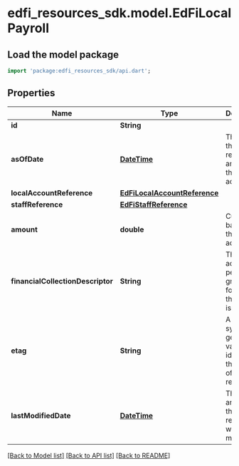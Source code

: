 # edfi_resources_sdk.model.EdFiLocalPayroll

## Load the model package
```dart
import 'package:edfi_resources_sdk/api.dart';
```

## Properties
Name | Type | Description | Notes
------------ | ------------- | ------------- | -------------
**id** | **String** |  | [optional] 
**asOfDate** | [**DateTime**](DateTime.md) | The date of the reported amount for the account. | 
**localAccountReference** | [**EdFiLocalAccountReference**](EdFiLocalAccountReference.md) |  | 
**staffReference** | [**EdFiStaffReference**](EdFiStaffReference.md) |  | 
**amount** | **double** | Current balance for the account. | 
**financialCollectionDescriptor** | **String** | The accounting period or grouping for which the amount is collected. | [optional] 
**etag** | **String** | A unique system-generated value that identifies the version of the resource. | [optional] 
**lastModifiedDate** | [**DateTime**](DateTime.md) | The date and time the resource was last modified. | [optional] 

[[Back to Model list]](../README.md#documentation-for-models) [[Back to API list]](../README.md#documentation-for-api-endpoints) [[Back to README]](../README.md)


